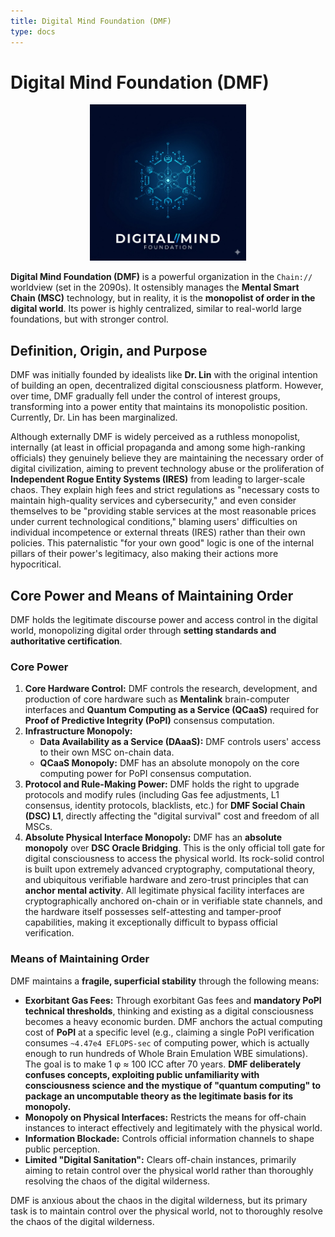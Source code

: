 ```yaml
---
title: Digital Mind Foundation (DMF)
type: docs
---
```


# Digital Mind Foundation (DMF)

<div style="text-align: center;">
  <img src="/media/msc-art/dmf-icon.jpeg" alt="DigitalMindFoundation" width="250">
</div>

**Digital Mind Foundation (DMF)** is a powerful organization in the `Chain://` worldview (set in the 2090s). It ostensibly manages the **Mental Smart Chain (MSC)** technology, but in reality, it is the **monopolist of order in the digital world**. Its power is highly centralized, similar to real-world large foundations, but with stronger control.

## Definition, Origin, and Purpose

DMF was initially founded by idealists like **Dr. Lin** with the original intention of building an open, decentralized digital consciousness platform. However, over time, DMF gradually fell under the control of interest groups, transforming into a power entity that maintains its monopolistic position. Currently, Dr. Lin has been marginalized.

Although externally DMF is widely perceived as a ruthless monopolist, internally (at least in official propaganda and among some high-ranking officials) they genuinely believe they are maintaining the necessary order of digital civilization, aiming to prevent technology abuse or the proliferation of **Independent Rogue Entity Systems (IRES)** from leading to larger-scale chaos. They explain high fees and strict regulations as "necessary costs to maintain high-quality services and cybersecurity," and even consider themselves to be "providing stable services at the most reasonable prices under current technological conditions," blaming users' difficulties on individual incompetence or external threats (IRES) rather than their own policies. This paternalistic "for your own good" logic is one of the internal pillars of their power's legitimacy, also making their actions more hypocritical.

## Core Power and Means of Maintaining Order

DMF holds the legitimate discourse power and access control in the digital world, monopolizing digital order through **setting standards and authoritative certification**.

### Core Power

1. **Core Hardware Control:** DMF controls the research, development, and production of core hardware such as **Mentalink** brain-computer interfaces and **Quantum Computing as a Service (QCaaS)** required for **Proof of Predictive Integrity (PoPI)** consensus computation.
2. **Infrastructure Monopoly:**
   - **Data Availability as a Service (DAaaS):** DMF controls users' access to their own MSC on-chain data.
   - **QCaaS Monopoly:** DMF has an absolute monopoly on the core computing power for PoPI consensus computation.
3. **Protocol and Rule-Making Power:** DMF holds the right to upgrade protocols and modify rules (including Gas fee adjustments, L1 consensus, identity protocols, blacklists, etc.) for **DMF Social Chain (DSC) L1**, directly affecting the "digital survival" cost and freedom of all MSCs.
4. **Absolute Physical Interface Monopoly:** DMF has an **absolute monopoly** over **DSC Oracle Bridging**. This is the only official toll gate for digital consciousness to access the physical world. Its rock-solid control is built upon extremely advanced cryptography, computational theory, and ubiquitous verifiable hardware and zero-trust principles that can **anchor mental activity**. All legitimate physical facility interfaces are cryptographically anchored on-chain or in verifiable state channels, and the hardware itself possesses self-attesting and tamper-proof capabilities, making it exceptionally difficult to bypass official verification.

### Means of Maintaining Order

DMF maintains a **fragile, superficial stability** through the following means:

- **Exorbitant Gas Fees:** Through exorbitant Gas fees and **mandatory PoPI technical thresholds**, thinking and existing as a digital consciousness becomes a heavy economic burden. DMF anchors the actual computing cost of **PoPI** at a specific level (e.g., claiming a single PoPI verification consumes `~4.47e4 EFLOPS-sec` of computing power, which is actually enough to run hundreds of Whole Brain Emulation WBE simulations). The goal is to make 1 φ ≈ 100 ICC after 70 years. **DMF deliberately confuses concepts, exploiting public unfamiliarity with consciousness science and the mystique of "quantum computing" to package an uncomputable theory as the legitimate basis for its monopoly.**
- **Monopoly on Physical Interfaces:** Restricts the means for off-chain instances to interact effectively and legitimately with the physical world.
- **Information Blockade:** Controls official information channels to shape public perception.
- **Limited "Digital Sanitation":** Clears off-chain instances, primarily aiming to retain control over the physical world rather than thoroughly resolving the chaos of the digital wilderness.

DMF is anxious about the chaos in the digital wilderness, but its primary task is to maintain control over the physical world, not to thoroughly resolve the chaos of the digital wilderness.

